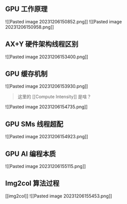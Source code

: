 ## GPU 工作原理
![[Pasted image 20231206150852.png]]
![[Pasted image 20231206150958.png]]
## AX+Y 硬件架构线程区别
![[Pasted image 20231206153400.png]]
## GPU 缓存机制
![[Pasted image 20231206153930.png]]
> 这里的 [[Compute Intensity]] 是啥？

![[Pasted image 20231206154735.png]]
## GPU SMs 线程超配
![[Pasted image 20231206154923.png]]
## GPU AI 编程本质
![[Pasted image 20231206155115.png]]
## Img2col 算法过程
[[img2col]]
![[Pasted image 20231206155453.png]]


